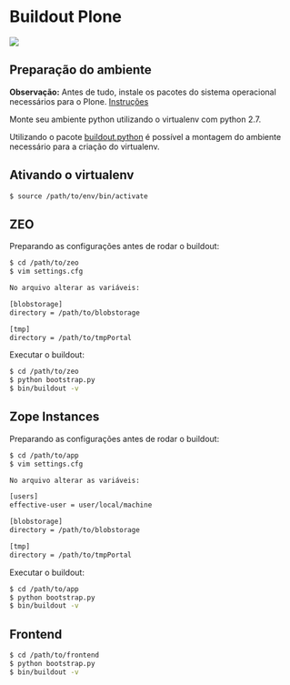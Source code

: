 # Buildout Plone

<img src="https://raw.github.com/andreclimaco/buildout.plone/master/docs/configuration.png"/>

## Preparação do ambiente

**Observação:** Antes de tudo, instale os pacotes do sistema operacional necessários para o Plone. [Instruções](http://developer.plone.org/getstarted/installation.html#id6)

Monte seu ambiente python utilizando o virtualenv com python 2.7.

Utilizando o pacote [buildout.python](http://github.com/collective/buildout.python) é possível a montagem do ambiente necessário para a criação do virtualenv.

## Ativando o virtualenv
```bash
$ source /path/to/env/bin/activate
```
## ZEO
Preparando as configurações antes de rodar o buildout:
```bash
$ cd /path/to/zeo
$ vim settings.cfg

No arquivo alterar as variáveis:

[blobstorage]
directory = /path/to/blobstorage

[tmp]
directory = /path/to/tmpPortal
```
Executar o buildout:

```bash
$ cd /path/to/zeo
$ python bootstrap.py
$ bin/buildout -v
```
## Zope Instances
Preparando as configurações antes de rodar o buildout:
```bash
$ cd /path/to/app
$ vim settings.cfg

No arquivo alterar as variáveis:

[users]
effective-user = user/local/machine

[blobstorage]
directory = /path/to/blobstorage

[tmp]
directory = /path/to/tmpPortal
```
Executar o buildout:

```bash
$ cd /path/to/app
$ python bootstrap.py
$ bin/buildout -v
```

## Frontend
```bash
$ cd /path/to/frontend
$ python bootstrap.py
$ bin/buildout -v
```
